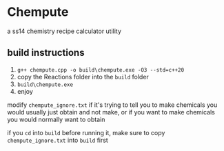 # Chempute
a ss14 chemistry recipe calculator utility

## build instructions
1. `g++ chempute.cpp -o build\chempute.exe -O3 --std=c++20`
2. copy the Reactions folder into the `build` folder
3. `build\chempute.exe`
4. enjoy

modify `chempute_ignore.txt` if it's trying to tell you to make chemicals you would usually just obtain and not make, or if you want to make chemicals you would normally want to obtain

if you `cd` into `build` before running it, make sure to copy `chempute_ignore.txt` into `build` first
